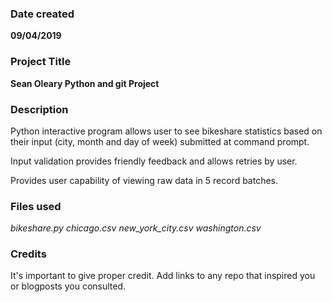 ### Date created
**09/04/2019**

### Project Title
**Sean Oleary Python and git Project**

### Description
Python interactive program allows user to see bikeshare statistics based on their input (city, month and day of week) submitted at command prompt.

Input validation provides friendly feedback and allows retries by user.

Provides user capability of viewing raw data in 5 record batches.

### Files used
*bikeshare.py*
*chicago.csv*
*new_york_city.csv*
*washington.csv*

### Credits
It's important to give proper credit. Add links to any repo that inspired you or blogposts you consulted.
